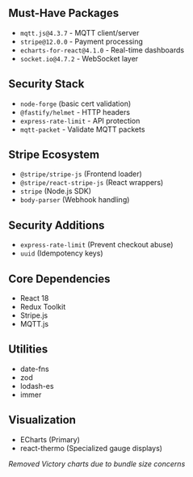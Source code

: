 ## Must-Have Packages

- `mqtt.js@4.3.7` - MQTT client/server
- `stripe@12.0.0` - Payment processing
- `echarts-for-react@4.1.0` - Real-time dashboards
- `socket.io@4.7.2` - WebSocket layer

## Security Stack

- `node-forge` (basic cert validation)
- `@fastify/helmet` - HTTP headers
- `express-rate-limit` - API protection
- `mqtt-packet` - Validate MQTT packets

## Stripe Ecosystem

- `@stripe/stripe-js` (Frontend loader)
- `@stripe/react-stripe-js` (React wrappers)
- `stripe` (Node.js SDK)
- `body-parser` (Webhook handling)

## Security Additions

- `express-rate-limit` (Prevent checkout abuse)
- `uuid` (Idempotency keys)

## Core Dependencies

- React 18
- Redux Toolkit
- Stripe.js
- MQTT.js

## Utilities

- date-fns
- zod
- lodash-es
- immer

## Visualization

- ECharts (Primary)
- react-thermo (Specialized gauge displays)

_Removed Victory charts due to bundle size concerns_

